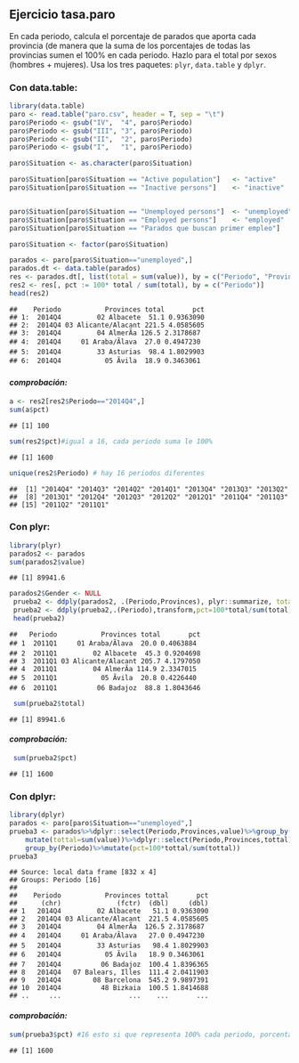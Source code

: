 **Ejercicio tasa.paro**
-----------------------

En cada periodo, calcula el porcentaje de parados que aporta cada provincia (de manera que la suma de los porcentajes de todas las provincias sumen el 100% en cada periodo. Hazlo para el total por sexos (hombres + mujeres). Usa los tres paquetes: `plyr`, `data.table` y `dplyr`.

### **Con data.table:**

``` r
library(data.table)
paro <- read.table("paro.csv", header = T, sep = "\t")
paro$Periodo <- gsub("IV",  "4", paro$Periodo)
paro$Periodo <- gsub("III", "3", paro$Periodo)
paro$Periodo <- gsub("II",  "2", paro$Periodo)
paro$Periodo <- gsub("I",   "1", paro$Periodo)

paro$Situation <- as.character(paro$Situation)

paro$Situation[paro$Situation == "Active population"]   <- "active"
paro$Situation[paro$Situation == "Inactive persons"]    <- "inactive"


paro$Situation[paro$Situation == "Unemployed persons"]  <- "unemployed"
paro$Situation[paro$Situation == "Employed persons"]    <- "employed"
paro$Situation[paro$Situation == "Parados que buscan primer empleo"]    <- "never_employed"

paro$Situation <- factor(paro$Situation)
```

``` r
parados <- paro[paro$Situation=="unemployed",]
parados.dt <- data.table(parados)
res <- parados.dt[, list(total = sum(value)), by = c("Periodo", "Provinces")]
res2 <- res[, pct := 100* total / sum(total), by = c("Periodo")]
head(res2)
```

    ##    Periodo           Provinces total       pct
    ## 1:  2014Q4         02 Albacete  51.1 0.9363090
    ## 2:  2014Q4 03 Alicante/Alacant 221.5 4.0585605
    ## 3:  2014Q4         04 AlmerÃ­a 126.5 2.3178687
    ## 4:  2014Q4     01 Araba/Ãlava  27.0 0.4947230
    ## 5:  2014Q4         33 Asturias  98.4 1.8029903
    ## 6:  2014Q4           05 Ãvila  18.9 0.3463061

#### *comprobación:*

``` r
a <- res2[res2$Periodo=="2014Q4",]
sum(a$pct)
```

    ## [1] 100

``` r
sum(res2$pct)#igual a 16, cada periodo suma le 100%
```

    ## [1] 1600

``` r
unique(res2$Periodo) # hay 16 periodos diferentes
```

    ##  [1] "2014Q4" "2014Q3" "2014Q2" "2014Q1" "2013Q4" "2013Q3" "2013Q2"
    ##  [8] "2013Q1" "2012Q4" "2012Q3" "2012Q2" "2012Q1" "2011Q4" "2011Q3"
    ## [15] "2011Q2" "2011Q1"

### **Con plyr:**

``` r
library(plyr)
parados2 <- parados
sum(parados2$value)
```

    ## [1] 89941.6

``` r
parados2$Gender <- NULL
 prueba2 <- ddply(parados2, .(Periodo,Provinces), plyr::summarize, total= sum(value))
 prueba2 <- ddply(prueba2,.(Periodo),transform,pct=100*total/sum(total))
 head(prueba2)
```

    ##   Periodo           Provinces total       pct
    ## 1  2011Q1     01 Araba/Ãlava  20.0 0.4063884
    ## 2  2011Q1         02 Albacete  45.3 0.9204698
    ## 3  2011Q1 03 Alicante/Alacant 205.7 4.1797050
    ## 4  2011Q1         04 AlmerÃ­a 114.9 2.3347015
    ## 5  2011Q1           05 Ãvila  20.8 0.4226440
    ## 6  2011Q1          06 Badajoz  88.8 1.8043646

``` r
 sum(prueba2$total)
```

    ## [1] 89941.6

#### *comprobación:*

``` r
 sum(prueba2$pct)
```

    ## [1] 1600

### **Con dplyr:**

``` r
library(dplyr)
parados <- paro[paro$Situation=="unemployed",]
prueba3 <- parados%>%dplyr::select(Periodo,Provinces,value)%>%group_by(Provinces,Periodo)%>%
    mutate(tottal=sum(value))%>%dplyr::select(Periodo,Provinces,tottal)%>%filter(!duplicated(Provinces))%>%
    group_by(Periodo)%>%mutate(pct=100*tottal/sum(tottal))
prueba3
```

    ## Source: local data frame [832 x 4]
    ## Groups: Periodo [16]
    ## 
    ##    Periodo           Provinces tottal       pct
    ##      (chr)              (fctr)  (dbl)     (dbl)
    ## 1   2014Q4         02 Albacete   51.1 0.9363090
    ## 2   2014Q4 03 Alicante/Alacant  221.5 4.0585605
    ## 3   2014Q4         04 AlmerÃ­a  126.5 2.3178687
    ## 4   2014Q4     01 Araba/Ãlava   27.0 0.4947230
    ## 5   2014Q4         33 Asturias   98.4 1.8029903
    ## 6   2014Q4           05 Ãvila   18.9 0.3463061
    ## 7   2014Q4          06 Badajoz  100.4 1.8396365
    ## 8   2014Q4   07 Balears, Illes  111.4 2.0411903
    ## 9   2014Q4        08 Barcelona  545.2 9.9897391
    ## 10  2014Q4          48 Bizkaia  100.5 1.8414688
    ## ..     ...                 ...    ...       ...

#### *comprobación:*

``` r
sum(prueba3$pct) #16 esto si que representa 100% cada periodo, porcentaje que cada provincia representa en cada periodo.
```

    ## [1] 1600
